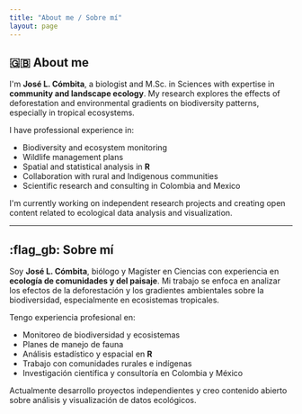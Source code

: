```yaml
---
title: "About me / Sobre mí"
layout: page
---
```


## :gb: About me

I'm **José L. Cómbita**, a biologist and M.Sc. in Sciences with expertise in **community and landscape ecology**. My research explores the effects of deforestation and environmental gradients on biodiversity patterns, especially in tropical ecosystems.

I have professional experience in:
- Biodiversity and ecosystem monitoring
- Wildlife management plans
- Spatial and statistical analysis in **R**
- Collaboration with rural and Indigenous communities
- Scientific research and consulting in Colombia and Mexico

I'm currently working on independent research projects and creating open content related to ecological data analysis and visualization.

---

## :flag_gb: Sobre mí

Soy **José L. Cómbita**, biólogo y Magíster en Ciencias con experiencia en **ecología de comunidades y del paisaje**. Mi trabajo se enfoca en analizar los efectos de la deforestación y los gradientes ambientales sobre la biodiversidad, especialmente en ecosistemas tropicales.

Tengo experiencia profesional en:
- Monitoreo de biodiversidad y ecosistemas
- Planes de manejo de fauna
- Análisis estadístico y espacial en **R**
- Trabajo con comunidades rurales e indígenas
- Investigación científica y consultoría en Colombia y México

Actualmente desarrollo proyectos independientes y creo contenido abierto sobre análisis y visualización de datos ecológicos.

